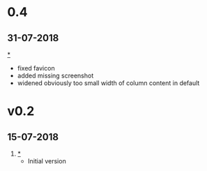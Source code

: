# 0.4
## 31-07-2018

[*](#new)
* fixed favicon
* added missing screenshot
* widened obviously too small width of column content in default

# v0.2
##  15-07-2018

1. [*](#new)
    * Initial version
